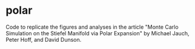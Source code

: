 # polar
Code to replicate the figures and analyses in the article "Monte Carlo Simulation on the Stiefel Manifold via Polar Expansion" by Michael Jauch, Peter Hoff, and David Dunson. 
